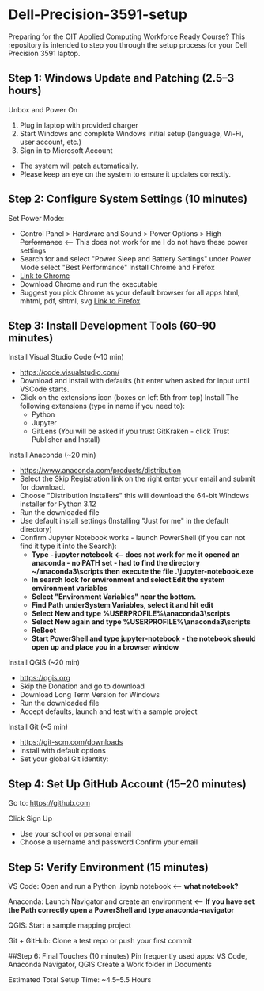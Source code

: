 # Dell-Precision-3591-setup
Preparing for the OIT Applied Computing Workforce Ready Course? This repository is intended to step you through the setup process for your Dell Precision 3591 laptop.

## Step 1: Windows Update and Patching (2.5–3 hours)
Unbox and Power On
1. Plug in laptop with provided charger 
3. Start Windows and complete Windows initial setup (language, Wi-Fi, user account, etc.)
3. Sign in to Microsoft Account
* The system will patch automatically. 
* Please keep an eye on the system to ensure it updates correctly.

## Step 2: Configure System Settings (10 minutes)
Set Power Mode:
* Control Panel > Hardware and Sound > Power Options > <del>High Performance</del> <-- This does not work for me I do not have these power settings
* Search for and select "Power Sleep and Battery Settings" under Power Mode select "Best Performance"
Install Chrome and Firefox
* [Link to Chrome](https://www.google.com/chrome/)
* Download Chrome and run the executable
* Suggest you pick Chrome as your default browser for all apps html, mhtml, pdf, shtml, svg
[Link to Firefox](https://www.mozilla.org/en-US/firefox/new/?xv=refresh-new&v=b)

## Step 3: Install Development Tools (60–90 minutes)

Install Visual Studio Code (~10 min)
* https://code.visualstudio.com/ 
* Download and install with defaults (hit enter when asked for input until VSCode starts.
* Click on the extensions icon (boxes on left 5th from top) Install The following extensions (type in name if you need to):
    * Python
    * Jupyter
    * GitLens (You will be asked if you trust GitKraken - click Trust Publisher and Install)

Install Anaconda (~20 min)
* https://www.anaconda.com/products/distribution 
* Select the Skip Registration link	on the right enter your email and submit for download.	
* Choose "Distribution Installers" this will download the 64-bit Windows installer for Python 3.12
* Run the downloaded file
* Use default install settings (Installing "Just for me" in the default directory)
* Confirm Jupyter Notebook works - launch PowerShell (if you can not find it type it into the Search):
    * **Type - jupyter notebook  <-- does not work for me it opened an anaconda - no PATH set - had to find the directory ~/anaconda3\scripts then execute the file .\jupyter-notebook.exe**
    * **In search look for environment and select Edit the system environment variables**
    * **Select "Environment Variables" near the bottom.**
    * **Find Path underSystem Variables, select it and hit edit**
    * **Select New and type %USERPROFILE%\anaconda3\scripts**
    * **Select New again and type %USERPROFILE%\anaconda3\scripts**
    * **ReBoot**
    * **Start PowerShell and type jupyter-notebook - the notebook should open up and place you in a browser window**
 
Install QGIS (~20 min)
* https://qgis.org
* Skip the Donation and go to download
* Download Long Term Version for Windows
* Run the downloaded file
* Accept defaults, launch and test with a sample project

Install Git (~5 min)
* https://git-scm.com/downloads 
* Install with default options
* Set your global Git identity:

## Step 4: Set Up GitHub Account (15–20 minutes)

Go to: https://github.com

Click Sign Up
* Use your school or personal email
* Choose a username and password
Confirm your email

## Step 5: Verify Environment (15 minutes)

VS Code: Open and run a Python .ipynb notebook <-- **what notebook?**

Anaconda: Launch Navigator and create an environment <-- **If you have set the Path correctly open a PowerShell and type anaconda-navigator**

QGIS: Start a sample mapping project

Git + GitHub: Clone a test repo or push your first commit

##Step 6: Final Touches (10 minutes)
Pin frequently used apps: VS Code, Anaconda Navigator, QGIS
Create a Work folder in Documents


Estimated Total Setup Time: ~4.5–5.5 Hours
